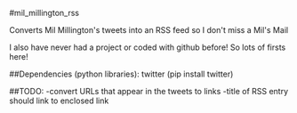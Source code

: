 #mil_millington_rss

Converts Mil Millington's tweets into an RSS feed so I don't miss a Mil's Mail

I also have never had a project or coded with github before! So lots of firsts here!

##Dependencies (python libraries):
twitter (pip install twitter)

##TODO:
-convert URLs that appear in the tweets to links
-title of RSS entry should link to enclosed link